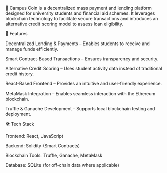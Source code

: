 🚀 Campus Coin is a decentralized mass payment and lending platform designed for university students and financial aid schemes. It leverages blockchain technology to facilitate secure transactions and introduces an alternative credit scoring model to assess loan eligibility.

📌 Features

Decentralized Lending & Payments – Enables students to receive and manage funds efficiently.

Smart Contract-Based Transactions – Ensures transparency and security.

Alternative Credit Scoring – Uses student activity data instead of traditional credit history.

React-Based Frontend – Provides an intuitive and user-friendly experience.

MetaMask Integration – Enables seamless interaction with the Ethereum blockchain.

Truffle & Ganache Development – Supports local blockchain testing and deployment.

🛠 Tech Stack

Frontend: React, JavaScript

Backend: Solidity (Smart Contracts)

Blockchain Tools: Truffle, Ganache, MetaMask

Database: SQLite (for off-chain data where applicable)
